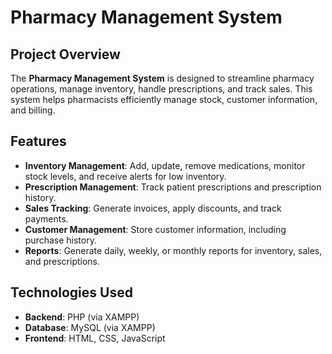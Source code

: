 


# Pharmacy Management System

## Project Overview
The **Pharmacy Management System** is designed to streamline pharmacy operations, manage inventory, handle prescriptions, and track sales. This system helps pharmacists efficiently manage stock, customer information, and billing.

## Features
- **Inventory Management**: Add, update, remove medications, monitor stock levels, and receive alerts for low inventory.
- **Prescription Management**: Track patient prescriptions and prescription history.
- **Sales Tracking**: Generate invoices, apply discounts, and track payments.
- **Customer Management**: Store customer information, including purchase history.
- **Reports**: Generate daily, weekly, or monthly reports for inventory, sales, and prescriptions.

## Technologies Used
- **Backend**: PHP (via XAMPP)
- **Database**: MySQL (via XAMPP)
- **Frontend**: HTML, CSS, JavaScript


     

